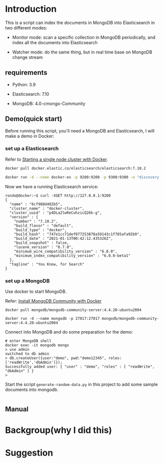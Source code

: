 # Introduction

This is a script can index the documents in MongoDB into Elasticsearch in two different modes:

- Monitor mode: scan a specific collection in MongoDB periodically, and index all the documents into Elasticsearch

- Watcher mode: do the same thing, but in real time base on MongoDB change stream

## requirements

- Python: 3.9

- Elasticsearch: 7.10

- MongoDB: 4.0-cmongo-Community

## Demo(quick start)

Before running this script, you'll need a MongoDB and Elasticsearch, I will make a demo in Docker:

### set up a Elasticsearch

Refer to [Starting a single node cluster with Docker](https://www.elastic.co/guide/en/elasticsearch/reference/7.10/docker.html#docker-cli-run-dev-mode).

```bash
docker pull docker.elastic.co/elasticsearch/elasticsearch:7.10.2

docker run -d --name docker-es -p 9200:9200 -p 9300:9300 -e "discovery.type=single-node" docker.elastic.co/elasticsearch/elasticsearch:7.10.2
```

Now we have a running Elasticsearch service:

```
rondo@docker:~$ curl -XGET http://127.0.0.1:9200
{
  "name" : "6cf988d402b5",
  "cluster_name" : "docker-cluster",
  "cluster_uuid" : "p4DLa2lwReCuhzicQ26k-g",
  "version" : {
    "number" : "7.10.2",
    "build_flavor" : "default",
    "build_type" : "docker",
    "build_hash" : "747e1cc71def077253878a59143c1f785afa92b9",
    "build_date" : "2021-01-13T00:42:12.435326Z",
    "build_snapshot" : false,
    "lucene_version" : "8.7.0",
    "minimum_wire_compatibility_version" : "6.8.0",
    "minimum_index_compatibility_version" : "6.0.0-beta1"
  },
  "tagline" : "You Know, for Search"
}
```

### set up a MongoDB

Use docker to start MongoDB.

Refer: [Install MongoDB Community with Docker](https://www.mongodb.com/docs/v4.4/tutorial/install-mongodb-community-with-docker/)

```
docker pull mongodb/mongodb-community-server:4.4.20-ubuntu2004

docker run -d --name mongodb -p 27017:27017 mongodb/mongodb-community-server:4.4.20-ubuntu2004
```

Connect into MongoDB and do some preparation for the demo:

```
# enter MongoDB shell
docker exec -it mongodb mongo
> use admin
switched to db admin
> db.createUser({user:"demo", pwd:"demo12345", roles:['readWrite','dbAdmin']});
Successfully added user: { "user" : "demo", "roles" : [ "readWrite", "dbAdmin" ] }
> 
```

Start the script `generate-random-data.py` in this project to add some sample documents into mongodb.

```

```


## Manual

# Backgroup(why I did this)

# Suggestion

